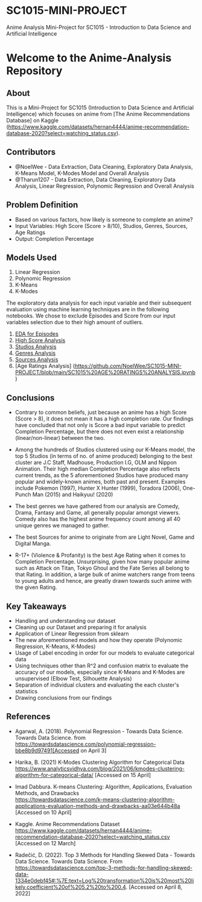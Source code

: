 # SC1015-MINI-PROJECT
Anime Analysis Mini-Project for SC1015 - Introduction to Data Science and Artificial Intelligence

# Welcome to the Anime-Analysis Repository

## About

This is a Mini-Project for SC1015 (Introduction to Data Science and Artificial Intelligence) which focuses on anime from [The Anime Recommendations Database] on Kaggle (https://www.kaggle.com/datasets/hernan4444/anime-recommendation-database-2020?select=watching_status.csv). 
  
## Contributors

- @NoelWee -  Data Extraction, Data Cleaning, Exploratory Data Analysis, K-Means Model, K-Modes Model and Overall Analysis
- @Tharun1207 - Data Extraction, Data Cleaning, Exploratory Data Analysis, Linear Regression, Polynomic Regression and Overall Analysis

## Problem Definition

- Based on various factors, how likely is someone to complete an anime?
- Input Variables: High Score (Score > 8/10), Studios, Genres, Sources, Age Ratings
- Output: Completion Percentage

## Models Used

1. Linear Regression
2. Polynomic Regression
3. K-Means
4. K-Modes

The exploratory data analysis for each input variable and their subsequent evaluation using machine learning techniques are in the following notebooks. We chose to exclude Episodes and Score from our input variables selection due to their high amount of outliers. 

1. [EDA for Episodes](https://github.com/NoelWee/SC1015-MINI-PROJECT/blob/main/SC1015%20EPISODES%20EXPLORATORY%20DATA%20ANALYSIS.ipynb)
2. [High Score Analysis](https://github.com/NoelWee/SC1015-MINI-PROJECT/blob/main/SC1015%20SCORE%20ANALYSIS.ipynb)
3. [Studios Analysis](https://github.com/NoelWee/SC1015-MINI-PROJECT/blob/main/SC1015%20STUDIOS%20ANALYSIS.ipynb)
4. [Genres Analysis](https://github.com/NoelWee/SC1015-MINI-PROJECT/blob/main/SC1015%20GENRES%20ANALYSIS.ipynb)
5. [Sources Analysis](https://github.com/NoelWee/SC1015-MINI-PROJECT/blob/main/SC1015%20SOURCE%20ANALYSIS.ipynb)
6. [Age Ratings Analysis] (https://github.com/NoelWee/SC1015-MINI-PROJECT/blob/main/SC1015%20AGE%20RATINGS%20ANALYSIS.ipynb)

## Conclusions

- Contrary to common beliefs, just because an anime has a high Score (Score > 8), it does not mean it has a high completion rate. Our findings have concluded that not only is Score a bad input variable to predict Completion Percentage, but there does not even exist a relationship (linear/non-linear) between the two.

- Among the hundreds of Studios clustered using our K-Means model, the top 5 Studios (in terms of no. of anime produced) belonging to the best cluster are J.C Staff, Madhouse, Production I.G, OLM and Nippon Animation. Their high median Completion Percentage also reflects current trends, as the 5 aforementioned Studios have produced many popular and widely-known animes, both past and present. Examples include Pokemon (1997), Hunter X Hunter (1999), Toradora (2006), One-Punch Man (2015) and Haikyuu! (2020)

- The best genres we have gathered from our analysis are Comedy, Drama, Fantasy and Game, all generally popular amongst viewers. Comedy also has the highest anime frequency count among all 40 unique genres we managed to gather.

- The best Sources for anime to originate from are Light Novel, Game and Digital Manga.

- R-17+ (Violence & Profanity) is the best Age Rating when it comes to Completion Percentage. Unsurprising, given how many popular anime such as Attack on Titan, Tokyo Ghoul and the Fate Series all belong to that Rating. In addition, a large bulk of anime watchers range from teens to young adults and hence, are greatly drawn towards such anime with the given Rating.



## Key Takeaways

- Handling and understanding our dataset
- Cleaning up our Dataset and preparing it for analysis
- Application of Linear Regression from sklearn
- The new aforementioned models and how they operate (Polynomic Regression, K-Means, K-Modes)
- Usage of Label encoding in order for our models to evaluate categorical data
- Using techniques other than R^2 and confusion matrix to evaluate the accuracy of our models, especially since K-Means and K-Modes are unsupervised (Elbow Test, Silhouette Analysis)
- Separation of individual clusters and evaluating the each cluster's statistics
- Drawing conclusions from our findings


## References
- Agarwal, A. (2018). Polynomial Regression - Towards Data Science. Towards Data Science. 
from https://towardsdatascience.com/polynomial-regression-bbe8b9d97491[Accessed on April 3] 

- Harika, B. (2021) K-Modes Clustering Algorithm for Categorical Data
https://www.analyticsvidhya.com/blog/2021/06/kmodes-clustering-algorithm-for-categorical-data/ [Accessed on 15 April]

- Imad Dabbura. K-means Clustering: Algorithm, Applications, Evaluation Methods, and Drawbacks   
https://towardsdatascience.com/k-means-clustering-algorithm-applications-evaluation-methods-and-drawbacks-aa03e644b48a [Accessed on 10 April]

- Kaggle. Anime Recommendations Dataset
https://www.kaggle.com/datasets/hernan4444/anime-recommendation-database-2020?select=watching_status.csv [Accessed on 12 March]

- Radečić, D. (2022). Top 3 Methods for Handling Skewed Data - Towards Data Science. 
Towards Data Science. From https://towardsdatascience.com/top-3-methods-for-handling-skewed-data-1334e0debf45#:%7E:text=Log%20transformation%20is%20most%20likely,coefficient%20of%205.2%20to%200.4.
[Accessed on April 8, 2022] 




